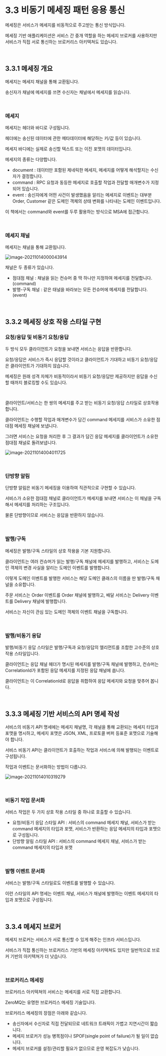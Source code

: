 # 3.3 비동기 메세징 패턴 응용 통신

메세징은 서비스가 메세지를 비동적으로 주고받는 통신 방식입니다.

메세징 기반 애플리케이션은 서비스 간 중개 역할을 하는 메세지 브로커를 사용하지만 서비스가 직접 서로 통신하는 브로커리스 아키텍쳐도 있습니다.

<br>

## 3.3.1 메세징 개요

메세지는 메세지 채널을 통해 교환됩니다.

송신자가 채널에 메세지를 쓰면 수신자는 채널에서 메세지를 읽습니다.

<br>

### 메세지

메세지는 헤더와 바디로 구성됩니다.

헤더에는 송신된 데이터에 관한 메타데이터에 해당하는 키/값 등이 있습니다.

메세지 바디에는 실제로 송신할 텍스트 또는 이진 포맷의 데이터입니다.

메세지의 종류는 다양합니다.

* document : 데이터만 포함된 제네릭한 메세지, 메세지를 어떻게 해석할지는 수신자가 결정합니다.
* command : RPC 요청과 동등한 메세지로 호출할 작업과 전달할 매개변수가 지정되어 있습니다.
* event : 송신자에게 어떤 사건이 발생했음을 알리는 메세지로 이벤트는 대부분 Order, Customer 같은 도메인 객체의 상태 변화를 나타내는 도메인 이벤트입니다.

이 책에서는 command와 event를 두루 활용하는 방식으로 MSA에 접근합니다.

<br>

### 메세지 채널

메세지는 채널을 통해 교환됩니다.

![image-20211014000043914](../images/Chapter03/message_channel.png)

채널은 두 종류가 있습니다.

* 점대점 채널 : 채널을 읽는 컨슈머 중 딱 하나만 지정하여 메세지를 전달합니다. (command)
* 발행-구독 채널 : 같은 태널을 바라보는 모든 컨슈머에 메세지를 전달합니다. (event)

<br>



## 3.3.2 메세징 상호 작용 스타일 구현

### 요청/응답 및 비동기 요청/응답

두 방식 모두 클라이언트가 요청을 보내면 서비스는 응답을 반환합니다.

요청/응답은 서비스가 즉시 응답할 것이라고 클라이언트가 기대하고 비동기 요청/응답은 클라이언트가 기대하지 않습니다.

메세징은 원래 성격 자체가 비동적이라서 비동기 요청/응답만 제공하지만 응답을 수신할 때까지 블로킹할 수도 있습니다.

<br>

클라이언트/서비스는 한 쌍의 메세지를 주고 받는 비동기 요청/응답 스타일로 상호작용합니다.

클라이언트는 수행할 작업과 매개변수가 담긴 command 메세지를 서비스가 소유한 점대점 메세징 채널에 보냅니다.

그러면 서비스는 요청을 처리한 후 그 결과가 담긴 응답 메세지를 클라이언트가 소유한 점대점 채널로 돌려보냅니다.

![image-20211014004011725](../images/Chapter03/message_ex1.png)

<br>

### 단방향 알림

단방향 알림은 비동기 메세징을 이용하여 직관적으로 구현할 수 있습니다.

서비스가 소유한 점대점 채널로 클라이언트가 메세지를 보내면 서비스는 이 채널을 구독해서 메세지를 처리하는 구조입니다.

물론 단방향이므로 서비스는 응답을 반환하지 않습니다.

<br>

### 발행/구독

메세징은 발행/구독 스타일의 상호 작용을 기본 지원합니다.

클라이언트는 여러 컨슈머가 읽는 발행/구독 채널에 메세지를 발행하고, 서비스는 도메인 객체의 변경 사실을 알리는 도메인 이벤트를 발행합니다.

이렇게 도메인 이벤트를 발행한 서비스는 해당 도메인 클래스의 이름을 딴 발행/구독 채널을 소유합니다.

주문 서비스는 Order 이벤트를 Order 채널에 발행하고, 배달 서비스는 Delivery 이벤트를 Delivery 채널에 발행합니다.

서비스는 자신이 관심 있는 도메인 객체의 이벤트 채널을 구독합니다.

<br>

### 발행/비동기 응답

발행/비동기 응답 스타일은 발행/구독과 요청/응답의 엘리먼트를 조합한 고수준의 상호 작용 스타일입니다.

클라이언트는 응답 채널 헤더가 명시된 메세지를 발행/구독 채널에 발행하고, 컨슈머는 CorrelationId가 포함된 응답 메세지를 지정된 응답 채널에 쏩니다.

클라이언트는 이 CorrelationId로 응답을 취합하여 응답 메세지와 요청을 맞추어 봅니다.

<br>

## 3.3.3 메세징 기반 서비스의 API 명세 작성

서비스의 비동기 API 명세에는 메세지 채널명, 각 채널을 통해 교환되는 메세지 타입과 포맷을 명시하고, 메세지 포맷은 JSON, XML, 프로토콜 버퍼 등표준 포맷으로 기술해야 합니다.

서비스 비동기 API는 클라이언트가 호출하는 작업과 서비스에 의해 발행되는 이벤트로 구성됩니다.

작업과 이벤트는 문서화하는 방법이 다릅니다.

![image-20211014010319279](../images/Chapter03/async_api.png)

<br>

### 비동기 작업 문서화

서비스 작업은 두 가지 상호 작용 스타일 중 하나로 호출할 수 있습니다.

* 요청/비동기 응답 스타일 API : 서비스의 command 메세지 채널, 서비스가 받는 command 메세지의 타입과 포맷, 서비스가 반환하는 응답 메세지의 타입과 포맷으로 구성됩니다.
* 단방향 알림 스타일 API : 서비스의 command 메세지 채널, 서비스가 받는 command 메세지의 타입과 포맷

<br>

### 발행 이벤트 문서화

서비스는 발행/구독 스타일로도 이벤트를 발행할 수 있습니다.

이런 스타일의 API 명세는 이벤트 채널, 서비스가 채널에 발행하는 이벤트 메세지의 타입과 포맷으로 구성됩니다.

<br>

## 3.3.4 메세지 브로커

메세지 브로커는 서비스가 서로 통신할 수 있게 해주는 인프라 서비스입니다.

서비스가 직접 통신하는 브로커리스 기반의 메세징 아키텍쳐도 있지만 일반적으로 브로커 기반의 아키텍쳐가 더 낫습니다.

<br>

### 브로커리스 메세징

브로커리스 아키텍쳐의 서비스는 메세지를 서로 직접 교환합니다.

ZeroMQ는 유명한 브로커리스 메세징 기술입니다.

브로커리스 메세징의 장점은 아래와 같습니다.

* 송신자에서 수신자로 직접 전달되므로 네트워크 트래픽이 가볍고 지연시간이 짧습니다.
* 메세지 브로커가 성능 병목점이나 SPOF(single point of failure)가 될 일이 없습니다.
* 메세지 브로커를 설정/관리할 필요가 없으므로 운영 복잡도가 낮습니다.